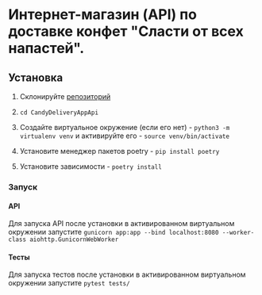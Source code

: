 # Интернет-магазин (API) по доставке конфет "Сласти от всех напастей".


## Установка


1) Склонируйте [репозиторий](https://github.com/kesha1225/CandyDeliveryAppApi)

2) ```cd CandyDeliveryAppApi```

3) Создайте виртуальное окружение (если его нет) - ```python3 -m virtualenv venv``` 
   и активируйте его - ```source venv/bin/activate```


2) Установите менеджер пакетов poetry - ```pip install poetry```

3) Установите зависимости - ```poetry install```



### Запуск


#### API
Для запуска API после установки в активированном виртуальном окружении 
запустите
```gunicorn app:app --bind localhost:8080 --worker-class aiohttp.GunicornWebWorker```

#### Тесты
Для запуска тестов после установки в активированном виртуальном окружении 
запустите ```pytest tests/```